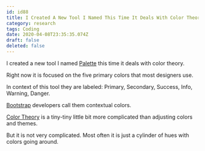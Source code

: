 ```yaml
---
id: id88
title: I Created A New Tool I Named This Time It Deals With Color Theory Right Now It Is Focused On The Five Primary Colors That Most...
category: research
tags: Coding
date: 2020-04-08T23:35:35.074Z
draft: false
deleted: false
---
```


I created a new tool I named [Palette][1] this time it deals with color theory.

Right now it is focused on the five primary colors that most designers use.

In context of this tool they are labeled: Primary, Secondary, Success, Info, Warning, Danger.

[Bootstrap][2] developers call them contextual colors.

[Color Theory][3] is a tiny-tiny little bit more complicated than adjusting colors and themes.

But it is not very complicated. Most often it is just a cylinder of hues with colors going around.

[1]: /palette
[2]: https://getbootstrap.com/
[3]: https://www.youtube.com/watch?v=NN5h6Uwtqzw